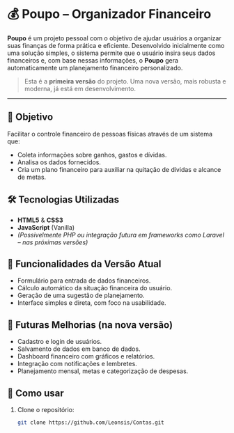 # 💰 Poupo – Organizador Financeiro

**Poupo** é um projeto pessoal com o objetivo de ajudar usuários a organizar suas finanças de forma prática e eficiente. Desenvolvido inicialmente como uma solução simples, o sistema permite que o usuário insira seus dados financeiros e, com base nessas informações, o **Poupo** gera automaticamente um planejamento financeiro personalizado.

> Esta é a **primeira versão** do projeto. Uma nova versão, mais robusta e moderna, já está em desenvolvimento.

---

## 🎯 Objetivo

Facilitar o controle financeiro de pessoas físicas através de um sistema que:
- Coleta informações sobre ganhos, gastos e dívidas.
- Analisa os dados fornecidos.
- Cria um plano financeiro para auxiliar na quitação de dívidas e alcance de metas.

## 🛠️ Tecnologias Utilizadas

- **HTML5** & **CSS3**
- **JavaScript** (Vanilla)
- *(Possivelmente PHP ou integração futura em frameworks como Laravel – nas próximas versões)*

## 📌 Funcionalidades da Versão Atual

- Formulário para entrada de dados financeiros.
- Cálculo automático da situação financeira do usuário.
- Geração de uma sugestão de planejamento.
- Interface simples e direta, com foco na usabilidade.

## 🌱 Futuras Melhorias (na nova versão)

- Cadastro e login de usuários.
- Salvamento de dados em banco de dados.
- Dashboard financeiro com gráficos e relatórios.
- Integração com notificações e lembretes.
- Planejamento mensal, metas e categorização de despesas.

## 🚀 Como usar

1. Clone o repositório:
   ```bash
   git clone https://github.com/Leonsis/Contas.git
